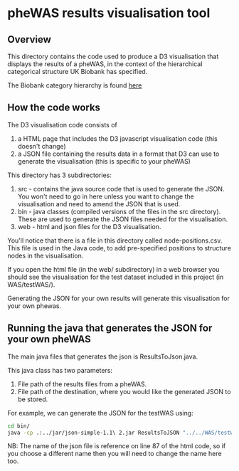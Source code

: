 
# pheWAS results visualisation tool

## Overview

This directory contains the code used to produce a D3 visualisation that displays the results of a pheWAS, in the context of the hierarchical categorical structure UK Biobank has specified.

The Biobank category hierarchy is found [here](http://biobank.ctsu.ox.ac.uk/showcase/label.cgi)


## How the code works

The D3 visualisation code consists of 
1) a HTML page that includes the D3 javascript visualisation code (this doesn't change)
2) a JSON file containing the results data in a format that D3 can use to generate the visualisation (this is specific to your pheWAS)

This directory has 3 subdirectories:
1) src - contains the java source code that is used to generate the JSON. You won't need to go in here unless you
want to change the visualisation and need to amend the JSON that is used.
2) bin - java classes (compiled versions of the files in the src directory). These are used to generate the JSON files needed
for the visualisation.
3) web - html and json files for the D3 visualisation.

You'll notice that there is a file in this directory called node-positions.csv. This file is used in the Java code, to add pre-specified positions to structure nodes in the visualisation.

If you open the html file (in the web/ subdirectory) in a web browser you should see the visualisation for the test dataset included in this project (in WAS/testWAS/).

Generating the JSON for your own results will generate this visualisation for your own phewas.


## Running the java that generates the JSON for your own pheWAS

The main java files that generates the json is ResultsToJson.java.

This java class has two parameters:
1) File path of the results files from a pheWAS.
2) File path of the destination, where you would like the generated JSON to be stored.

For example, we can generate the JSON for the testWAS using:

```bash
cd bin/
java -cp .:../jar/json-simple-1.1\ 2.jar ResultsToJSON "../../WAS/testWAS/results/results-combined.txt" "../node-positions.csv" "../web/java-json.json"
```

NB: The name of the json file is reference on line 87 of the html code, so if you choose a different name then you will need to change the name here too.






